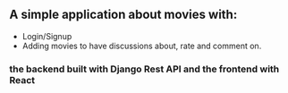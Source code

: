 ## A simple application about movies with: 

- Login/Signup
- Adding movies to have discussions about, rate and comment on.

### the backend built with Django Rest API and the frontend with React




